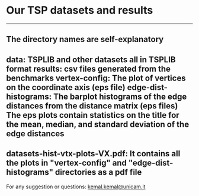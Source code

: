 # Our TSP datasets and results
 
-------------------------------------------------------------------------------------------------------- 
The directory names are self-explanatory 
--------------------------------------------------------------------------------------------------------
data: TSPLIB and other datasets all in TSPLIB format
results: csv files generated from the benchmarks
vertex-config: The plot of vertices on the coordinate axis (eps file)
edge-dist-histograms: The barplot histograms of the edge distances from the distance matrix (eps files)
The eps plots contain statistics on the title for the mean, median, and 
standard deviation of the edge distances
--------------------------------------------------------------------------------------------------------

datasets-hist-vtx-plots-VX.pdf: It contains all the plots in "vertex-config" and "edge-dist-histograms"
directories as a pdf file
--------------------------------------------------------------------------------------------------------

For any suggestion or questions:
kemal.kemal@unicam.it
